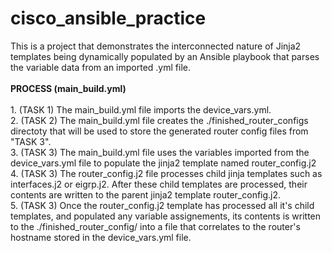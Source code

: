<h1> cisco_ansible_practice </h1>
This is a project that demonstrates the interconnected nature of Jinja2 templates being dynamically populated by an Ansible playbook that parses the variable data from an imported .yml file.<br>
<br>
<b>PROCESS (main_build.yml)</b><br>
<br>
1. (TASK 1) The main_build.yml file imports the device_vars.yml.<br>
2. (TASK 2) The main_build.yml file creates the ./finished_router_configs directoty that will be used to store the generated router config files from "TASK 3".<br>
3. (TASK 3) The main_build.yml file uses the variables imported from the device_vars.yml file to populate the jinja2 template named router_config.j2<br>
4. (TASK 3) The router_config.j2 file processes child jinja templates such as interfaces.j2 or eigrp.j2.  After these child templates are processed, their contents are written to the parent jinja2 template router_config.j2.<br>
5. (TASK 3) Once the router_config.j2 template has processed all it's child templates, and populated any variable assignements, its contents is written to the ./finished_router_config/ into a file that correlates to the router's hostname stored in the device_vars.yml file.
